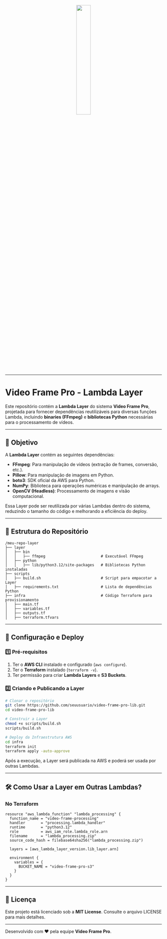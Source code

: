 <p align="center">
  <img src="https://i.ibb.co/zs1zcs3/Video-Frame.png" width="30%" />
</p>

---

# Video Frame Pro - Lambda Layer

Este repositório contém a **Lambda Layer** do sistema **Video Frame Pro**, projetada para fornecer dependências reutilizáveis para diversas funções Lambda, incluindo **binaries (FFmpeg)** e **bibliotecas Python** necessárias para o processamento de vídeos.

---

## 📌 Objetivo

A **Lambda Layer** contém as seguintes dependências:

- **FFmpeg**: Para manipulação de vídeos (extração de frames, conversão, etc.).
- **Pillow**: Para manipulação de imagens em Python.
- **boto3**: SDK oficial da AWS para Python.
- **NumPy**: Biblioteca para operações numéricas e manipulação de arrays.
- **OpenCV (Headless)**: Processamento de imagens e visão computacional.

Essa Layer pode ser reutilizada por várias Lambdas dentro do sistema, reduzindo o tamanho do código e melhorando a eficiência do deploy.

---

## 📂 Estrutura do Repositório

```
/meu-repo-layer
├── layer
│   ├── bin
│   │   ├── ffmpeg                         # Executável FFmpeg
│   ├── python
│   │   ├── lib/python3.12/site-packages   # Bibliotecas Python instaladas
├── scripts
│   ├── build.sh                           # Script para empacotar a Layer
│   ├── requirements.txt                   # Lista de dependências Python
├── infra                                  # Código Terraform para provisionamento
│   ├── main.tf
│   ├── variables.tf
│   ├── outputs.tf
│   ├── terraform.tfvars

```

---

## 🚀 Configuração e Deploy

### 1️⃣ Pré-requisitos

1. Ter o **AWS CLI** instalado e configurado (`aws configure`).
2. Ter o **Terraform** instalado (`terraform -v`).
3. Ter permissão para criar **Lambda Layers** e **S3 Buckets**.

### 2️⃣ Criando e Publicando a Layer

```sh
# Clonar o repositório
git clone https://github.com/seuusuario/video-frame-pro-lib.git
cd video-frame-pro-lib

# Construir a Layer
chmod +x scripts/build.sh
scripts/build.sh

# Deploy da Infraestrutura AWS
cd infra
terraform init
terraform apply -auto-approve
```

Após a execução, a Layer será publicada na AWS e poderá ser usada por outras Lambdas.

---

## 🛠 Como Usar a Layer em Outras Lambdas?

### No Terraform

```hcl
resource "aws_lambda_function" "lambda_processing" {
  function_name = "video-frame-processing"
  handler       = "processing.lambda_handler"
  runtime       = "python3.12"
  role          = aws_iam_role.lambda_role.arn
  filename      = "lambda_processing.zip"
  source_code_hash = filebase64sha256("lambda_processing.zip")

  layers = [aws_lambda_layer_version.lib_layer.arn]

  environment {
    variables = {
      BUCKET_NAME = "video-frame-pro-s3"
    }
  }
}
```

---

## 📜 Licença

Este projeto está licenciado sob a **MIT License**. Consulte o arquivo LICENSE para mais detalhes.

---

Desenvolvido com ❤️ pela equipe **Video Frame Pro**.
